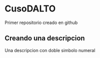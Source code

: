 # CusoDALTO
Primer repositorio creado en github

## Creando una descripcion
Una descripcion con doble simbolo numeral
